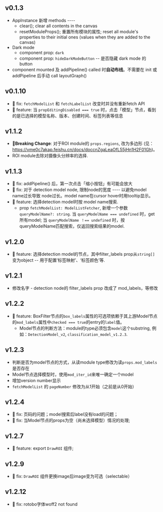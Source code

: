 ## v0.1.3

- AppInstance 新增 methods ----
  - clear(); clear all contents in the canvas
  - resetModuleProps(); 重置所有模块的属性; reset all module's properties to their initial ones (values when they are added to the canvas)
- Dark mode
  - component prop: `dark`
  - component prop: `hideDarkModeButton` -- 是否隐藏 dark mode 的 button
- component mounted 及 addPipeline() called 时**自动布线**。不需要在 init 或 addPipeline 后手动 call layoutGraph()

## v0.1.10
- 🐛 fix: `fetchModelList` 和 `fetchLabelList` 改变时并没有重新fetch API
- 🍗 feature: 当 `propEditingDisabled === true` 时，点击「模型」节点，看到的是已选择的模型名称、版本、创建时间、标签列表等信息

## v1.1.2
- **🚨Breaking Change**: 对于ROI module的 `props.regions`, 改为多边形 (见：https://vme0c7akap.feishu.cn/docs/doccnZgaLeaOfL55jHn1H2F01Gh)。
- ROI module去除对摄像头分辨率的选择.

## v1.1.3
- 🐛 fix: addPipeline() 后，第一次点击「缩小按钮」有可能会放大
- 🐛 fix: 对于 detection model node, 限制node的宽度 ---- 以避免model name过长导致
node过长。model name在cursor hover时用tooltip显示。
- 🍗 feature: 选择detection model时按 model name搜索.
  - prop `fetchModelList: ModelListFetcher`, 新增一个参数`queryModelName?: string`. 当 `queryModelName === undefined` 时，get所有model; 当 `queryModelName ！== undefined` 时，按queryModelName匹配搜索，仅返回搜索结果的model.

## v1.2.0
- 🍗 feature: 选择detection model的节点，其中filter_labels prop从`string[]`变为object -- 用于配置‘标签映射’、‘标签颜色’等.

## v1.2.1
- 修改名字 - detection node的 filter_labels prop 改成了 mod_labels，等修改

## v1.2.2
- 🍗 feature: BoxFilter节点的`box_labels`属性的可选项依赖于其上游Model节点的`mod_labels`属性中`checked === true`的entry的`label`值。
  - Model节点的判断方法：module的type必须包含`model`这个substring, 例如：`DetectionModel_v2`, `classification_model_v1.2.3`.

## v1.2.3
- 判断是否为model节点的方式，从读module type修改为读`props.mod_labels`是否存在
- Model节点选择模型时，使用`mod_iter_id`来唯一确定一个model
- 增加version number显示
- `fetchModelList` 的 `pageNumber` 修改为从1开始（之前是从0开始）

## v1.2.4
- 🐛 fix: 页码的问题；model搜索后label没有load的问题；
- 🐛 fix: 当Model节点的props为空（尚未选择模型）情况的处理;

## v1.2.7
-  🍗 feature: export `DrawROI` 组件;

## v1.2.9
- 🐛 fix: `DrawROI` 组件更换image后image变为可选（selectable）

## v1.2.12
- 🐛 fix: rotobo字体woff2 not found